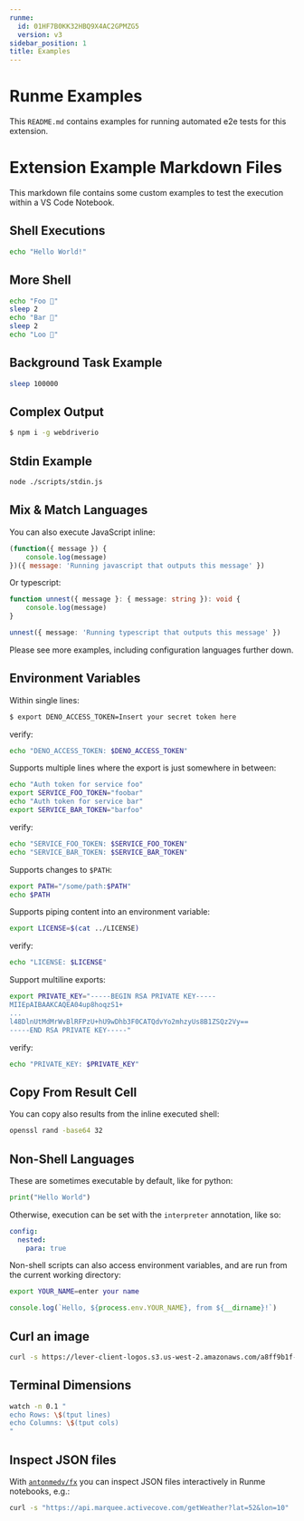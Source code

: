 ```yaml
---
runme:
  id: 01HF7B0KK32HBQ9X4AC2GPMZG5
  version: v3
sidebar_position: 1
title: Examples
---
```


# Runme Examples

This `README.md` contains examples for running automated e2e tests for this extension.

# Extension Example Markdown Files

This markdown file contains some custom examples to test the execution within a VS Code Notebook.

## Shell Executions

```sh {"background":"false","id":"01HF7B0KK32HBQ9X4AAD3Z5V14","interactive":"true"}
echo "Hello World!"
```

## More Shell

```sh {"id":"01HF7B0KK32HBQ9X4AAGXB2CT2","interactive":"false"}
echo "Foo 👀"
sleep 2
echo "Bar 🕺"
sleep 2
echo "Loo 🚀"
```

## Background Task Example

```sh {"background":"true","id":"01HF7B0KK32HBQ9X4AAKVEJ745"}
sleep 100000
```

## Complex Output

```sh {"id":"01HF7B0KK32HBQ9X4AAP28F8EB"}
$ npm i -g webdriverio
```

## Stdin Example

```sh {"id":"01HF7B0KK32HBQ9X4AAT0019KB"}
node ./scripts/stdin.js
```

## Mix & Match Languages

You can also execute JavaScript inline:

```js {"id":"01HF7B0KK32HBQ9X4AAW385HPB"}
(function({ message }) {
    console.log(message)
})({ message: 'Running javascript that outputs this message' })
```

Or typescript:

```typescript {"id":"01HF7B0KK32HBQ9X4AAXEVS9QR"}
function unnest({ message }: { message: string }): void {
    console.log(message)
}

unnest({ message: 'Running typescript that outputs this message' })
```

Please see more examples, including configuration languages further down.

## Environment Variables

Within single lines:

```sh {"id":"01HF7B0KK32HBQ9X4AAXYPNV60"}
$ export DENO_ACCESS_TOKEN=Insert your secret token here
```

verify:

```sh {"id":"01HF7B0KK32HBQ9X4AAYPPBDG4","interactive":"false"}
echo "DENO_ACCESS_TOKEN: $DENO_ACCESS_TOKEN"
```

Supports multiple lines where the export is just somewhere in between:

```sh {"id":"01HF7B0KK32HBQ9X4AAZWE9DQG"}
echo "Auth token for service foo"
export SERVICE_FOO_TOKEN="foobar"
echo "Auth token for service bar"
export SERVICE_BAR_TOKEN="barfoo"
```

verify:

```sh {"id":"01HF7B0KK32HBQ9X4AB010AS08","interactive":"false"}
echo "SERVICE_FOO_TOKEN: $SERVICE_FOO_TOKEN"
echo "SERVICE_BAR_TOKEN: $SERVICE_BAR_TOKEN"
```

Supports changes to `$PATH`:

```sh {"id":"01HF7B0KK32HBQ9X4AB34NRQHK","interactive":"false"}
export PATH="/some/path:$PATH"
echo $PATH
```

Supports piping content into an environment variable:

```sh {"id":"01HF7B0KK32HBQ9X4AB6WCR4PH"}
export LICENSE=$(cat ../LICENSE)
```

verify:

```sh {"id":"01HF7B0KK32HBQ9X4AB7ZE5BAY","interactive":"false"}
echo "LICENSE: $LICENSE"
```

Support multiline exports:

```sh {"id":"01HF7B0KK32HBQ9X4ABBD8E6GF"}
export PRIVATE_KEY="-----BEGIN RSA PRIVATE KEY-----
MIIEpAIBAAKCAQEA04up8hoqzS1+
...
l48DlnUtMdMrWvBlRFPzU+hU9wDhb3F0CATQdvYo2mhzyUs8B1ZSQz2Vy==
-----END RSA PRIVATE KEY-----"
```

verify:

```sh {"id":"01HF7B0KK32HBQ9X4ABDRDHXVN","interactive":"false"}
echo "PRIVATE_KEY: $PRIVATE_KEY"
```

## Copy From Result Cell

You can copy also results from the inline executed shell:

```sh {"id":"01HF7B0KK32HBQ9X4ABF4VNRVT","interactive":"false"}
openssl rand -base64 32
```

## Non-Shell Languages

These are sometimes executable by default, like for python:

```py {"id":"01HF7B0KK32HBQ9X4ABK1BJH8Z"}
print("Hello World")
```

Otherwise, execution can be set with the `interpreter` annotation, like so:

```yaml {"id":"01HF7B0KK32HBQ9X4ABPX5WTJ7","interpreter":"cat"}
config:
  nested:
    para: true
```

Non-shell scripts can also access environment variables, and are run from the current working directory:

```sh {"id":"01HF7B0KK32HBQ9X4ABQF4TSTW","interactive":"false"}
export YOUR_NAME=enter your name
```

```javascript {"id":"01HF7B0KK32HBQ9X4ABV1X0EHY","name":"echo-hello-js"}
console.log(`Hello, ${process.env.YOUR_NAME}, from ${__dirname}!`)
```

## Curl an image

```sh {"id":"01HF7B0KK32HBQ9X4ABWJPGK6P","interactive":"false"}
curl -s https://lever-client-logos.s3.us-west-2.amazonaws.com/a8ff9b1f-f313-4632-b90f-1f7ae7ee807f-1638388150933.png
```

## Terminal Dimensions

```sh {"background":"true","closeTerminalOnSuccess":"false","id":"01HF7B0KK32HBQ9X4ABZ04Z7V1"}
watch -n 0.1 "
echo Rows: \$(tput lines)
echo Columns: \$(tput cols)
"
```

## Inspect JSON files

With [`antonmedv/fx`](https://github.com/antonmedv/fx) you can inspect JSON files interactively in Runme notebooks, e.g.:

```sh {"id":"01HF7B0KK32HBQ9X4ABZXDH898","terminalRows":"20"}
curl -s "https://api.marquee.activecove.com/getWeather?lat=52&lon=10" | fx
```
